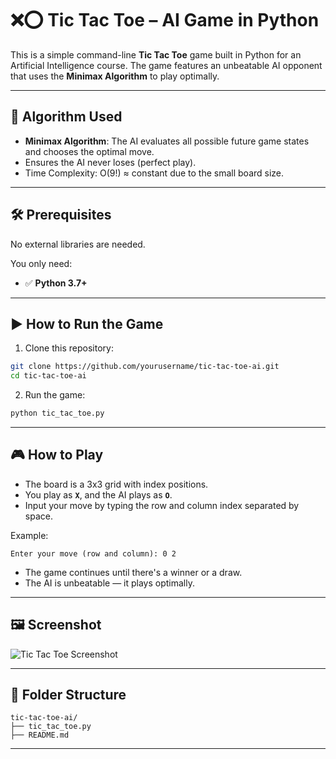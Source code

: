 
# ❌⭕ Tic Tac Toe – AI Game in Python

This is a simple command-line **Tic Tac Toe** game built in Python for an Artificial Intelligence course. The game features an unbeatable AI opponent that uses the **Minimax Algorithm** to play optimally.

---

## 🧠 Algorithm Used

- **Minimax Algorithm**: The AI evaluates all possible future game states and chooses the optimal move.
- Ensures the AI never loses (perfect play).
- Time Complexity: O(9!) ≈ constant due to the small board size.

---

## 🛠️ Prerequisites

No external libraries are needed.

You only need:

- ✅ **Python 3.7+**

---

## ▶️ How to Run the Game

1. Clone this repository:

```bash
git clone https://github.com/yourusername/tic-tac-toe-ai.git
cd tic-tac-toe-ai
```

2. Run the game:

```bash
python tic_tac_toe.py
```

---

## 🎮 How to Play

- The board is a 3x3 grid with index positions.
- You play as **`X`**, and the AI plays as **`O`**.
- Input your move by typing the row and column index separated by space.

Example:

```
Enter your move (row and column): 0 2
```

- The game continues until there's a winner or a draw.
- The AI is unbeatable — it plays optimally.

---

## 🖼️ Screenshot



![Tic Tac Toe Screenshot](https://user-images.githubusercontent.com/yourusername/yourimageid.png)

---

## 📁 Folder Structure

```
tic-tac-toe-ai/
├── tic_tac_toe.py
├── README.md
```

---


